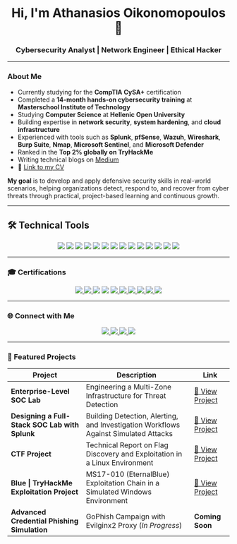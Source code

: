 
<h1 align="center">Hi, I'm Athanasios Oikonomopoulos 👋</h1>
<h3 align="center">Cybersecurity Analyst | Network Engineer | Ethical Hacker</h3>

---

### About Me

- Currently studying for the **CompTIA CySA+** certification  
- Completed a **14-month hands-on cybersecurity training** at **Masterschool Institute of Technology**  
- Studying **Computer Science** at **Hellenic Open University**  
- Building expertise in **network security**, **system hardening**, and **cloud infrastructure**  
- Experienced with tools such as **Splunk**, **pfSense**, **Wazuh**, **Wireshark**, **Burp Suite**, **Nmap**, **Microsoft Sentinel**, and **Microsoft Defender**    
- Ranked in the **Top 2% globally on TryHackMe**  
- Writing technical blogs on [Medium](https://medium.com/@athanasiosoikonomopoulos.02)  
- 📄 [Link to my CV](https://drive.google.com/file/d/1_Av1D5EH0RRJl0IDBcIpVxt7k0VRbJLA/view?usp=sharing)


**My goal** is to develop and apply defensive security skills in real-world scenarios, helping organizations detect, respond to, and recover from cyber threats through practical, project-based learning and continuous growth.

---
## 🛠️ Technical Tools

<p align="center">
  <img src="https://img.shields.io/badge/Kali_Linux-557C94?style=for-the-badge&logo=kalilinux&logoColor=white"/>
  <img src="https://img.shields.io/badge/pfSense-212121?style=for-the-badge&logo=pfsense&logoColor=white"/>
  <img src="https://img.shields.io/badge/Splunk-000000?style=for-the-badge&logo=splunk&logoColor=white"/>
  <img src="https://img.shields.io/badge/Wazuh-005BA1?style=for-the-badge&logo=elastic&logoColor=white"/>
  <img src="https://img.shields.io/badge/Suricata-F05340?style=for-the-badge&logo=suricata&logoColor=white"/>
  <img src="https://img.shields.io/badge/Wireshark-1679A7?style=for-the-badge&logo=wireshark&logoColor=white"/>
  <img src="https://img.shields.io/badge/Windows%2011-0078D6?style=for-the-badge&logo=windows11&logoColor=white"/>
  <img src="https://img.shields.io/badge/Linux-FCC624?style=for-the-badge&logo=linux&logoColor=black"/>
  <img src="https://img.shields.io/badge/Python-3776AB?style=for-the-badge&logo=python&logoColor=white"/>
  <img src="https://img.shields.io/badge/Bash-4EAA25?style=for-the-badge&logo=gnubash&logoColor=white"/>
  <img src="https://img.shields.io/badge/PowerShell-5391FE?style=for-the-badge&logo=powershell&logoColor=white"/>
  <img src="https://img.shields.io/badge/Nmap-004575?style=for-the-badge&logo=nmap&logoColor=white"/>
  <img src="https://img.shields.io/badge/Metasploit-50788D?style=for-the-badge&logo=metasploit&logoColor=white"/>
  <img src="https://img.shields.io/badge/Azure-0078D4?style=for-the-badge&logo=microsoftazure&logoColor=white"/>
</p>

---

### 🎓 Certifications

<p align="center">
  <a href="https://www.credly.com/badges/8f42da8d-1357-4e8b-a6a7-ac27fdcf26c7" target="_blank">
    <img src="https://img.shields.io/badge/CompTIA%20A%2B-E10000?style=for-the-badge&logo=comptia&logoColor=white" />
  </a>
  <a href="https://www.credly.com/badges/4d72045c-54bb-4d9a-aefa-ef1fe599def1" target="_blank">
    <img src="https://img.shields.io/badge/CompTIA%20Security%2B-ED2224?style=for-the-badge&logo=comptia&logoColor=white" />
  </a>
  <img src="https://img.shields.io/badge/CompTIA%20Network%2B-005BA1?style=for-the-badge&logo=comptia&logoColor=white" />
  <img src="https://img.shields.io/badge/CompTIA%20CySA%2B-5A5AFF?style=for-the-badge&logo=comptia&logoColor=white" />
  <a href="https://www.credly.com/badges/7d02f9d5-12f4-4ecf-bd80-8c622401720c" target="_blank">
    <img src="https://img.shields.io/badge/CompTIA%20ITF%2B-EFEFEF?style=for-the-badge&logo=comptia&logoColor=red" />
  </a>
  <a href="https://www.credly.com/badges/ebcfc742-a040-4fcc-8d2f-1770acc120fc" target="_blank">
    <img src="https://img.shields.io/badge/Linux%20Essentials-0B0B0B?style=for-the-badge&logo=linux&logoColor=white" />
  </a>
  <a href="https://learn.microsoft.com/en-us/users/athanasiosoikonomopoulos-5573/credentials/75225bff90c6cb7d?ref=https%3A%2F%2Fwww.linkedin.com%2F" target="_blank">
    <img src="https://img.shields.io/badge/Microsoft%20AZ--900-0078D4?style=for-the-badge&logo=microsoftazure&logoColor=white" />
  </a>
  <a href="https://www.coursera.org/account/accomplishments/specialization/0NNVE7UBEW5I" target="_blank">
    <img src="https://img.shields.io/badge/Google%20IT%20Support-4285F4?style=for-the-badge&logo=google&logoColor=white" />
  </a>
  <a href="https://drive.google.com/file/d/1QSXcWoJTReOmTub-u9EI8k-igEI_ZonZ/view" target="_blank">
    <img src="https://img.shields.io/badge/Splunk%20Core%20User-000000?style=for-the-badge&logo=splunk&logoColor=white" />
  </a>
  <img src="https://img.shields.io/badge/Splunk%20Core%20Power%20User-1E1E1E?style=for-the-badge&logo=splunk&logoColor=white" />
</p>



---

### 🌐 Connect with Me

<p align="center">
  <a href="https://www.linkedin.com/in/athanasios-oikonomopoulos" target="_blank">
    <img src="https://img.shields.io/badge/LinkedIn-0A66C2?style=for-the-badge&logo=linkedin&logoColor=white"/>
  </a>
  <a href="mailto:athanasiosoikonomopoulos.02@gmail.com">
    <img src="https://img.shields.io/badge/Gmail-D14836?style=for-the-badge&logo=gmail&logoColor=white"/>
  </a>
  <a href="https://medium.com/@athanasiosoikonomopoulos.02">
    <img src="https://img.shields.io/badge/Medium-000000?style=for-the-badge&logo=medium&logoColor=white"/>
  </a>
  <a href="https://tryhackme.com/p/B4ckD00rR4t" target="_blank">
    <img src="https://img.shields.io/badge/TryHackMe-212121?style=for-the-badge&logo=tryhackme&logoColor=white"/>
  </a>
</p>

---


### 📁 Featured Projects

| Project | Description | Link |
|--------|-------------|------|
| **Enterprise-Level SOC Lab** | Engineering a Multi-Zone Infrastructure for Threat Detection | [🔗 View Project](https://athanasios-oikonomopoulos.notion.site/enterprise-level-soc-lab) |
| **Designing a Full-Stack SOC Lab with Splunk** | Building Detection, Alerting, and Investigation Workflows Against Simulated Attacks | [🔗 View Project](https://athanasios-oikonomopoulos.notion.site/designing-a-full-stack-soc-lab-with-splunk) |
| **CTF Project** | Technical Report on Flag Discovery and Exploitation in a Linux Environment | [🔗 View Project](https://athanasios-oikonomopoulos.notion.site/ctf-technical-report) |
| **Blue \| TryHackMe Exploitation Project** | MS17-010 (EternalBlue) Exploitation Chain in a Simulated Windows Environment | [🔗 View Project](https://athanasios-oikonomopoulos.notion.site/blue-tryhackme-detailed-write-up-exploitation-project) |
| **Advanced Credential Phishing Simulation** | GoPhish Campaign with Evilginx2 Proxy (*In Progress*) | **Coming Soon** |



